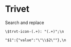 # Trivet

Search and replace

```regex
\$trvt-icon-(.+): "(.+)";\n
```

```regex
"$1":{"value":"\"\\$2\""},\n
```

